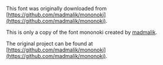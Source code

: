 This font was originally downloaded from [https://github.com/madmalik/mononoki](https://github.com/madmalik/mononoki).

This is only a copy of the font mononoki created by [madmalik](https://github.com/madmalik).

The original project can be found at [https://github.com/madmalik/mononoki](https://github.com/madmalik/mononoki).
